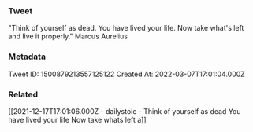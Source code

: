 ### Tweet
"Think of yourself as dead. You have lived your life. Now take what's left and live it properly." Marcus Aurelius

### Metadata
Tweet ID: 1500879213557125122
Created At: 2022-03-07T17:01:04.000Z

### Related
[[2021-12-17T17:01:06.000Z - dailystoic - Think of yourself as dead You have lived your life Now take whats left a]]

